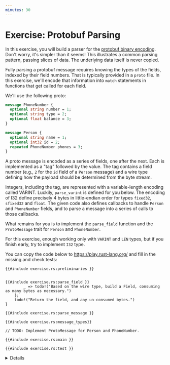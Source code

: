```yaml
---
minutes: 30
---
```


# Exercise: Protobuf Parsing

In this exercise, you will build a parser for the
[protobuf binary encoding](https://protobuf.dev/programming-guides/encoding/).
Don't worry, it's simpler than it seems! This illustrates a common parsing
pattern, passing slices of data. The underlying data itself is never copied.

Fully parsing a protobuf message requires knowing the types of the fields,
indexed by their field numbers. That is typically provided in a `proto` file. In
this exercise, we'll encode that information into `match` statements in
functions that get called for each field.

We'll use the following proto:

```proto
message PhoneNumber {
  optional string number = 1;
  optional string type = 2;
  optional float balance = 3;
}

message Person {
  optional string name = 1;
  optional int32 id = 2;
  repeated PhoneNumber phones = 3;
}
```

A proto message is encoded as a series of fields, one after the next. Each is
implemented as a "tag" followed by the value. The tag contains a field number
(e.g., `2` for the `id` field of a `Person` message) and a wire type defining
how the payload should be determined from the byte stream.

Integers, including the tag, are represented with a variable-length encoding
called VARINT. Luckily, `parse_varint` is defined for you below. The encoding of
I32 define precisely 4 bytes in little-endian order for types `fixed32`,
`sfixed32` and `float`. The given code also defines callbacks to handle `Person`
and `PhoneNumber` fields, and to parse a message into a series of calls to those
callbacks.

What remains for you is to implement the `parse_field` function and the
`ProtoMessage` trait for `Person` and `PhoneNumber`.

For this exercise, enough working only with `VARINT` and `LEN` types, but if you
finish early, try to implement `I32` type.

You can copy the code below to https://play.rust-lang.org/ and fill in the
missing and check tests:

<!-- compile_fail because the stubbed out code has type inference errors. -->

```rust,editable,compile_fail
{{#include exercise.rs:preliminaries }}


{{#include exercise.rs:parse_field }}
        _ => todo!("Based on the wire type, build a Field, consuming as many bytes as necessary.")
    };
    todo!("Return the field, and any un-consumed bytes.")
}

{{#include exercise.rs:parse_message }}

{{#include exercise.rs:message_types}}

// TODO: Implement ProtoMessage for Person and PhoneNumber.

{{#include exercise.rs:main }}

{{#include exercise.rs:test }}
```

<details>

- In this exercise there are various cases where protobuf parsing might fail,
  e.g. if you try to parse an `i32` when there are fewer than 4 bytes left in
  the data buffer. In normal Rust code we'd handle this with the `Result` enum,
  but for simplicity in this exercise we panic if any errors are encountered. On
  day 4 we'll cover error handling in Rust in more detail.

</details>
